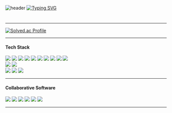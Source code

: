 

![header](https://capsule-render.vercel.app/api?type=waving&color=6994CDEE&text=&animation=twinkling&height=80)
[![Typing SVG](https://readme-typing-svg.demolab.com?font=Alkatra&weight=500&size=45&duration=3500&pause=3&color=6994CDEE&center=false&vCenter=false&multiline=true&repeat=true&width=1000&height=100&lines=Welcome+to+junwoo's+GitHub!👋)](https://git.io/typing-svg)

 
<div align="left">

#
<hr>
<!-- <div> -->
<!--  <a href="https://www.notion.so/f190f23b07cf423782b3427123b28fe1" target="_blank"><img src="https://img.shields.io/badge/portfolio-1bbfa0?logo=notion&logoColor=white"></a>  -->
<!-- </div> -->
<!--  <hr> -->

[![Solved.ac Profile](http://mazassumnida.wtf/api/v2/generate_badge?boj=boaz42)](https://solved.ac/boaz42/)

 <hr>
 <div>
 <h4>Tech Stack</h4>

 <div>
  <img src="https://img.shields.io/badge/React-61DAFB?logo=react&logoColor=white">
  <img src="https://img.shields.io/badge/JavaScript-F7DF1E?logo=JavaScript&logoColor=white">
  <img src="https://img.shields.io/badge/Typescript-3178C6?logo=typescript&logoColor=white">
  <img src="https://img.shields.io/badge/reactquery-FF4154?logo=reactquery&logoColor=white">
  <img src="https://img.shields.io/badge/redux-764ABC?logo=redux&logoColor=white">
  <img src="https://img.shields.io/badge/recoil-3578E5?logo=recoil&logoColor=white">
  <img src="https://img.shields.io/badge/mobx-FF9955?logo=mobx&logoColor=white">
  <img src="https://img.shields.io/badge/vite-646CFF?logo=vite&logoColor=white">
  <img src="https://img.shields.io/badge/webpack-8DD6F9?logo=webpack&logoColor=white">
  <img src="https://img.shields.io/badge/Vue.js-4FC08D?logo=Vue.js&logoColor=white">
 </div>
  <div>
  <img src="https://img.shields.io/badge/python-3776AB?logo=python&logoColor=white">  
  <img src="https://img.shields.io/badge/Django-092E20?logo=Django&logoColor=white">  
 </div>

 <div>
  <img src="https://img.shields.io/badge/HTML5-E34F26?logo=HTML5&logoColor=white">
  <img src="https://img.shields.io/badge/CSS3-1572B6?logo=css3&logoColor=white">
  <img src="https://img.shields.io/badge/Bootstrap-7952B3?logo=bootstrap&logoColor=white">  
 </div>
 <hr>
 <h4>Collaborative Software</h4>
 <div>
  <img src="https://img.shields.io/badge/git-F05032?logo=git&logoColor=white">
  <img src="https://img.shields.io/badge/jira-0052CC?logo=jira&logoColor=white">
  <img src="https://img.shields.io/badge/Notion-000000?logo=notion&logoColor=white"> 
  <img src="https://img.shields.io/badge/Figma-F24E1E?logo=figma&logoColor=white">
  <img src="https://img.shields.io/badge/github-181717?logo=github&logoColor=white">
  <img src="https://img.shields.io/badge/gitlab-FC6D26?logo=gitlab&logoColor=white">
 </div>
</div>
<hr>


<!--
**junwson9/junwson9** is a ✨ _special_ ✨ repository because its `README.md` (this file) appears on your GitHub profile.

Here are some ideas to get you started:

- 🔭 I’m currently working on ...
- 🌱 I’m currently learning ...
- 👯 I’m looking to collaborate on ...
- 🤔 I’m looking for help with ...
- 💬 Ask me about ...
- 📫 How to reach me: ...
- 😄 Pronouns: ...
- ⚡ Fun fact: ...
-->
